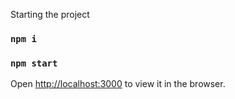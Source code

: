 Starting the project

### `npm i`
### `npm start`

Open [http://localhost:3000](http://localhost:3000) to view it in the browser.
